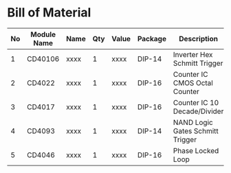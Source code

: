 # Bill of Material

| No | Module Name |Name|Qty|Value|Package|Description|Note|Manufacturer Part Number|Mouser-Nr.|LINK|
| --- | --- |--- | --- |--- | --- |--- | --- |--- | --- |--- |
|1|CD40106|xxxx|1|xxxx|DIP-14|Inverter Hex Schmitt Trigger|xxxx|CD40106BE|[595-CD40106BE](https://www.mouser.de/ProductDetail/Texas-Instruments/CD40106BE?qs=YhsVCygOPE1CyKyInx%252Bh3Q%3D%3D&gclid=EAIaIQobChMIgtOchp_K6wIVBt-yCh0zXgXAEAAYASAAEgIDAPD_BwE/ "CD40106BE")|
|2|CD4022|xxxx|1|xxxx|DIP-16|Counter IC CMOS Octal Counter|xxxx|CD4022BE|[595-CD4022BE](https://www.mouser.de/ProductDetail/Texas-Instruments/CD4022BE?qs=LU5rZWrBGo2Wnh%252BM60ZqEA%3D%3D/ "CD4022")|
|3|CD4017|xxxx|1|xxxx|DIP-16|Counter IC 10 Decade/Divider|xxxx|CD4017BE|[595-CD4017BE](https://www.mouser.de/ProductDetail/Texas-Instruments/CD4017BE?qs=IF4wzcbwb3rdXSZhHlgcJw%3D%3D/ "CD4017")|
|4|CD4093|xxxx|1|xxxx|DIP-14|NAND Logic Gates Schmitt Trigger|xxxx|CD4093BE|[595-CD4093BE](https://www.mouser.de/ProductDetail/Texas-Instruments/CD4093BE?qs=X1HXWTtiZ0QxcrKuDdZ5rg%3D%3D/ "CD4093")|
|5|CD4046|xxxx|1|xxxx|DIP-16|Phase Locked Loop|xxxx|CD4046BE|[595-CD4046BE](https://www.mouser.de/ProductDetail/Texas-Instruments/CD4046BE?qs=fvkeCqCHl3AX2sxIYB2bdg%3D%3D/ "CD4046")|

